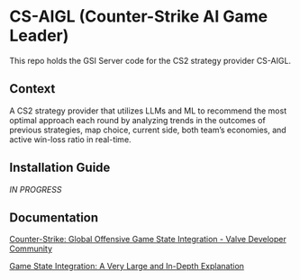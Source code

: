 # CS-AIGL (Counter-Strike AI Game Leader)

This repo holds the GSI Server code for the CS2 strategy provider CS-AIGL. 

## Context
A CS2 strategy provider that utilizes LLMs and ML to recommend the most optimal approach each round by analyzing trends 
in the outcomes of previous strategies, map choice, current side, both team’s economies, and active win-loss ratio in 
real-time.

## Installation Guide
_IN PROGRESS_

## Documentation
[Counter-Strike: Global Offensive Game State Integration - Valve Developer Community](https://developer.valvesoftware.com/wiki/Counter-Strike:_Global_Offensive_Game_State_Integration)

[Game State Integration: A Very Large and In-Depth Explanation](https://www.reddit.com/r/GlobalOffensive/comments/cjhcpy/game_state_integration_a_very_large_and_indepth/?sort=new)